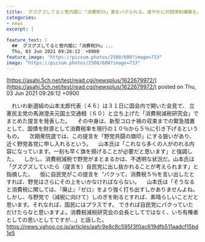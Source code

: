 ```yaml
---
title:  グズグズしてると菅内閣に「消費税5%」案をパクられる。速やかに共闘体制構築を。  
categories:
- news
excerpt: |
  
feature_text: |
  ##  グズグズしてると菅内閣に「消費税5%」...
  Thu, 03 Jun 2021 09:26:12  +0900
feature_image: "https://picsum.photos/2560/600?image=733"
image: "https://picsum.photos/2560/600?image=733"
---
```


[https://asahi.5ch.net/test/read.cgi/newsplus/1622679972/](https://asahi.5ch.net/test/read.cgi/newsplus/1622679972/)
posted on Thu, 03 Jun 2021 09:26:12  +0900

<!--more-->

　れいわ新選組の山本太郎代表（４６）は３１日に国会内で開いた会見で、 立憲民主党の馬淵澄夫元国土交通相（６０）と立ち上げた「消費税減税研究会」でまとめた提言を発表した。 　その中身は、新型コロナ禍の収束までの緊急措置として、国債を財源として消費税率を現行の１０％から５％に引き下げるというもの。 　次期衆院選では、この提言を「野党共闘の旗印」にする狙いがあり、近く野党各党に申し入れるという。 　山本氏は「これなら多くの人がのれる内容になっています。一刻も早く旗を揚げることが必要だと思います」と強調した。 　しかし、消費税減税で野党がまとまるかは、不透明な状況だ。山本氏は「グズグズしていたら（提言を）自民党に出し抜かれることが考えられます」と指摘した。 　仮に自民党がこの提言を〝パクって〟消費税５％を言い出したとすれば、野党はさらにその上をいかなければならない。 　山本氏は「そうなると消費税に関しては、『廃止』『ゼロ』をより強く打ち出すしかありませんよね。 しかし、与野党で（減税に向けて）しのぎを削るとすれば、素晴らしいことだと思います。それなれば、国民にはプラスです。 できれば自民党にパクっていただけたらなと思いますよ。消費税減税研究会の会長としてではなく、いち有権者としての思いとしてですが…」と話した。 https://news.yahoo.co.jp/articles/aafc9e8c8c595f3f0ac619dfb511aadcf15bd1e5
